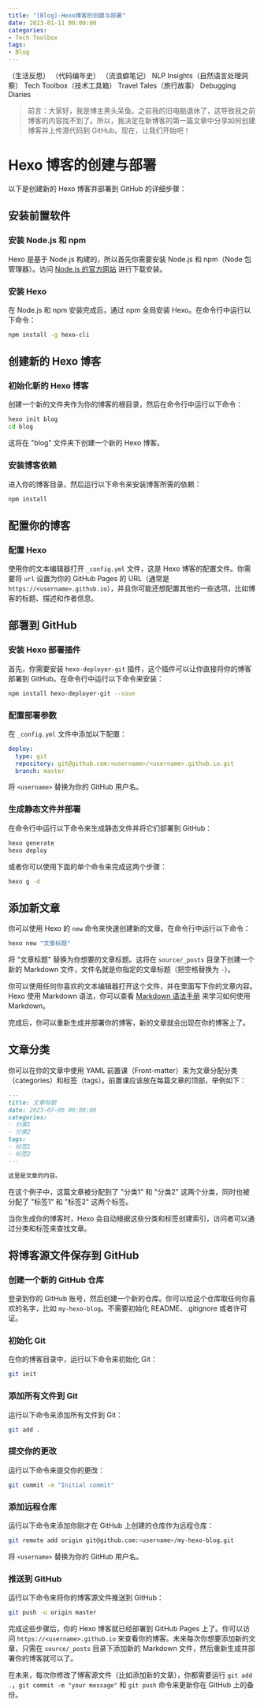 ```yaml
---
title: "[Blog]-Hexo博客的创建与部署"
date: 2023-01-11 00:00:00
categories:
- Tech Toolbox
tags:
- Blog
---
```

（生活反思）
（代码编年史）
（流浪癖笔记）
NLP Insights（自然语言处理洞察）
Tech Toolbox（技术工具箱）
Travel Tales（旅行故事）
Debugging Diaries
> 前言：大家好，我是博主黑头呆鱼。之前我的旧电脑退休了，这导致我之前博客的内容找不到了。所以，我决定在新博客的第一篇文章中分享如何创建博客并上传源代码到 GitHub。现在，让我们开始吧！

# Hexo 博客的创建与部署

以下是创建新的 Hexo 博客并部署到 GitHub 的详细步骤：

## 安装前置软件

### 安装 Node.js 和 npm

Hexo 是基于 Node.js 构建的，所以首先你需要安装 Node.js 和 npm（Node 包管理器）。访问 [Node.js 的官方网站](https://nodejs.org/) 进行下载安装。

### 安装 Hexo

在 Node.js 和 npm 安装完成后，通过 npm 全局安装 Hexo。在命令行中运行以下命令：

```bash
npm install -g hexo-cli
```

## 创建新的 Hexo 博客

### 初始化新的 Hexo 博客

创建一个新的文件夹作为你的博客的根目录，然后在命令行中运行以下命令：

```bash
hexo init blog
cd blog
```

这将在 "blog" 文件夹下创建一个新的 Hexo 博客。

### 安装博客依赖

进入你的博客目录，然后运行以下命令来安装博客所需的依赖：

```bash
npm install
```

## 配置你的博客

### 配置 Hexo

使用你的文本编辑器打开 `_config.yml` 文件，这是 Hexo 博客的配置文件。你需要将 `url` 设置为你的 GitHub Pages 的 URL（通常是 `https://<username>.github.io`），并且你可能还想配置其他的一些选项，比如博客的标题、描述和作者信息。

## 部署到 GitHub

### 安装 Hexo 部署插件

首先，你需要安装 `hexo-deployer-git` 插件，这个插件可以让你直接将你的博客部署到 GitHub。在命令行中运行以下命令来安装：

```bash
npm install hexo-deployer-git --save
```

### 配置部署参数

在 `_config.yml` 文件中添加以下配置：

```yml
deploy:
  type: git
  repository: git@github.com:<username>/<username>.github.io.git
  branch: master
```

将 `<username>` 替换为你的 GitHub 用户名。

### 生成静态文件并部署

在命令行中运行以下命令来生成静态文件并将它们部署到 GitHub：

```bash
hexo generate
hexo deploy
```

或者你可以使用下面的单个命令来完成这两个步骤：

```bash
hexo g -d
```

## 添加新文章

你可以使用 Hexo 的 `new` 命令来快速创建新的文章。在命令行中运行以下命令：

```bash
hexo new "文章标题"
```

将 "文章标题" 替换为你想要的文章标题。这将在 `source/_posts` 目录下创建一个新的 Markdown 文件，文件名就是你指定的文章标题（把空格替换为 `-`）。

你可以使用任何你喜欢的文本编辑器打开这个文件，并在里面写下你的文章内容。Hexo 使用 Markdown 语法，你可以查看 [Markdown 语法手册](https://markdown-zh.readthedocs.io/en/latest/) 来学习如何使用 Markdown。

完成后，你可以重新生成并部署你的博客，新的文章就会出现在你的博客上了。

## 文章分类

你可以在你的文章中使用 YAML 前置课（Front-matter）来为文章分配分类（categories）和标签（tags）。前置课应该放在每篇文章的顶部，举例如下：

```markdown
---
title: 文章标题
date: 2023-07-06 00:00:00
categories:
- 分类1
- 分类2
tags:
- 标签1
- 标签2
---

这里是文章的内容。
```

在这个例子中，这篇文章被分配到了 "分类1" 和 "分类2" 这两个分类，同时也被分配了 "标签1" 和 "标签2" 这两个标签。

当你生成你的博客时，Hexo 会自动根据这些分类和标签创建索引，访问者可以通过分类和标签来查找文章。

## 将博客源文件保存到 GitHub

### 创建一个新的 GitHub 仓库

登录到你的 GitHub 账号，然后创建一个新的仓库。你可以给这个仓库取任何你喜欢的名字，比如 `my-hexo-blog`。不需要初始化 README、.gitignore 或者许可证。

### 初始化 Git

在你的博客目录中，运行以下命令来初始化 Git：

```bash
git init
```

### 添加所有文件到 Git

运行以下命令来添加所有文件到 Git：

```bash
git add .
```

### 提交你的更改

运行以下命令来提交你的更改：

```bash
git commit -m "Initial commit"
```

### 添加远程仓库

运行以下命令来添加你刚才在 GitHub 上创建的仓库作为远程仓库：

```bash
git remote add origin git@github.com:<username>/my-hexo-blog.git
```

将 `<username>` 替换为你的 GitHub 用户名。

### 推送到 GitHub

运行以下命令来将你的博客源文件推送到 GitHub：

```bash
git push -u origin master
``````

完成这些步骤后，你的 Hexo 博客就已经部署到 GitHub Pages 上了。你可以访问 `https://<username>.github.io` 来查看你的博客。未来每次你想要添加新的文章，只需在 `source/_posts` 目录下添加新的 Markdown 文件，然后重新生成并部署你的博客就可以了。

在未来，每次你修改了博客源文件（比如添加新的文章），你都需要运行 `git add .`，`git commit -m "your message"` 和 `git push` 命令来更新你在 GitHub 上的备份。
